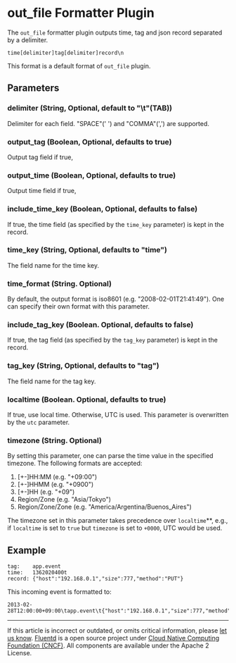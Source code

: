 # out\_file Formatter Plugin

The `out_file` formatter plugin outputs time, tag and json record
separated by a delimiter.

``` {.CodeRay}
time[delimiter]tag[delimiter]record\n
```

This format is a default format of `out_file` plugin.


Parameters
----------

### delimiter (String, Optional, default to "\\t"(TAB))

Delimiter for each field. "SPACE"(' ') and "COMMA"(',') are supported.

### output\_tag (Boolean, Optional, defaults to true)

Output tag field if true,

### output\_time (Boolean, Optional, defaults to true)

Output time field if true,

### include\_time\_key (Boolean, Optional, defaults to false)

If true, the time field (as specified by the `time_key` parameter) is
kept in the record.

### time\_key (String, Optional, defaults to "time")

The field name for the time key.

### time\_format (String. Optional)

By default, the output format is iso8601 (e.g. "2008-02-01T21:41:49").
One can specify their own format with this parameter.

### include\_tag\_key (Boolean. Optional, defaults to false)

If true, the tag field (as specified by the `tag_key` parameter) is kept
in the record.

### tag\_key (String, Optional, defaults to "tag")

The field name for the tag key.

### localtime (Boolean. Optional, defaults to true)

If true, use local time. Otherwise, UTC is used. This parameter is
overwritten by the `utc` parameter.

### timezone (String. Optional)

By setting this parameter, one can parse the time value in the specified
timezone. The following formats are accepted:

1.  \[+-\]HH:MM (e.g. "+09:00")
2.  \[+-\]HHMM (e.g. "+0900")
3.  \[+-\]HH (e.g. "+09")
4.  Region/Zone (e.g. "Asia/Tokyo")
5.  Region/Zone/Zone (e.g. "America/Argentina/Buenos\_Aires")

The timezone set in this parameter takes precedence over
`localtime`\*\*, e.g., if `localtime` is set to `true` but `timezone` is
set to `+0000`, UTC would be used.

Example
-------

``` {.CodeRay}
tag:    app.event
time:   1362020400t
record: {"host":"192.168.0.1","size":777,"method":"PUT"}
```

This incoming event is formatted to:

``` {.CodeRay}
2013-02-28T12:00:00+09:00\tapp.event\t{"host":"192.168.0.1","size":777,"method":"PUT"}
```


------------------------------------------------------------------------

If this article is incorrect or outdated, or omits critical information,
please [let us know](https://github.com/fluent/fluentd-docs/issues?state=open).
[Fluentd](http://www.fluentd.org/) is a open source project under [Cloud
Native Computing Foundation (CNCF)](https://cncf.io/). All components
are available under the Apache 2 License.
